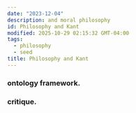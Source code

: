 ```yaml
---
date: "2023-12-04"
description: and moral philosophy
id: Philosophy and Kant
modified: 2025-10-29 02:15:32 GMT-04:00
tags:
  - philosophy
  - seed
title: Philosophy and Kant
---
```


### ontology framework.

### critique.
